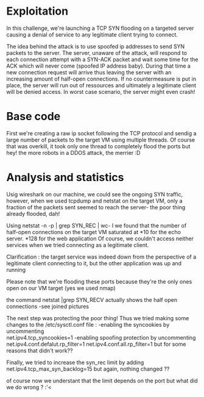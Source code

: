 # Exploitation
In this challenge, we're launching a TCP SYN flooding on a targeted server causing a denial of service to any legitimate client trying to connect.


The idea behind the attack is to use spoofed ip addresses to send SYN packets to the server. The server, unaware of the attack, will respond to each connection attempt with a SYN-ACK packet and wait some time for the ACK which will never come (spoofed IP address baby).
During that time a new connection request will arrive thus leaving the server with an increasing amount of half-open connections. If no countermeasure is put in place, the server will run out of ressources and ultimately a legitimate client will be denied access. In worst case scenario, the server might even crash!


# Base code
First we're creating a raw ip socket following the TCP protocol and sendig a large number of packets to the target VM using multiple threads. Of course that was overkill, it took only one thread to completely flood the ports but hey! the more robots in a DDOS attack, the merrier  :D

# Analysis and statistics

Usig wireshark on our machine, we could see the ongoing SYN traffic, however, when we used tcpdump and netstat on the target VM, only a fraction of the packets sent seemed to reach the server- the poor thing already flooded, dah!


Using 
    netstat -n -p | grep SYN_REC | wc- l
we found that the number of half-open connections on the target VM saturated at 
    *10 for the echo server. 
    *128 for the web application
Of course, we couldn't access neither services when we tried connecting as a legitimate client.

Clarification : the target service was indeed down from the perspective of a legitimate client connecting to it, but the other application was up and running

Please note that we're flooding these ports because they're the only ones open on our VM target (yes we used nmap)

the command 
    netstat |grep SYN_RECV
actually shows the half open connections 
-see joined pictures

The next step was protecting the poor thing! Thus we tried making some changes to the /etc/sysctl.conf file :
-enabling the syncookies by uncommenting  
    net.ipv4.tcp_syncookies=1
-enabling spoofing protection by uncommenting
    net.ipv4.conf.defalut.rp_filter=1
    net.ipv4.conf.all.rp_filter=1
but for some reasons that didn't work??

Finally, we tried to increase the syn_rec limit by adding
    net.ipv4.tcp_max_syn_backlog=15
but again, nothing changed ?? 

of course now we understant that the limit depends on the port but what did we do wrong ? :'<

